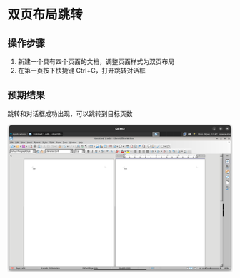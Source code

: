 # 双页布局跳转

## 操作步骤

1. 新建一个具有四个页面的文档，调整页面样式为双页布局
2. 在第一页按下快捷键 Ctrl+G，打开跳转对话框

## 预期结果

跳转和对话框成功出现，可以跳转到目标页数

![双页布局跳转](./img/go-to-page.png)
